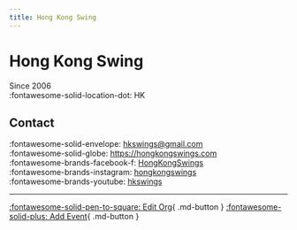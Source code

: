 ```yaml
---
title: Hong Kong Swing
---
```


# Hong Kong Swing

Since 2006  
:fontawesome-solid-location-dot: HK  


## Contact

:fontawesome-solid-envelope: <hkswings@gmail.com>  
:fontawesome-solid-globe: <https://hongkongswings.com>  
:fontawesome-brands-facebook-f: [HongKongSwings](https://www.facebook.com/HongKongSwings)  
:fontawesome-brands-instagram: [hongkongswings](http://instagram.com/hongkongswings)  
:fontawesome-brands-youtube: [hkswings](https://youtube.com/hkswings)  

---

[:fontawesome-solid-pen-to-square: Edit Org](https://github.com/swingdance/orgs/issues/new?assignees=&labels=update+org&projects=&template=03-update_entity.yml&title=Update%20Org%3A%20zh_HK%20%E2%80%A2%20Hong%20Kong%20Swing&region=zh_HK&id=hong-kong-swing&name=Hong%20Kong%20Swing){ .md-button } [:fontawesome-solid-plus: Add Event](https://github.com/swingdance/events/issues/new?assignees=&labels=add+event&projects=&template=02-add_entity.yml&title=Add%20Event%3A%20zh_HK%20%E2%80%A2%20%3CName%3E&region=zh_HK&province=HK&city=HK&org_id=hong-kong-swing){ .md-button }
